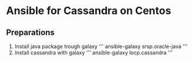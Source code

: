 # Ansible for Cassandra on Centos

## Preparations

1. Install java package trough galaxy
    '''
    ansible-galaxy srsp.oracle-java
    '''
2. Install cassandra with galaxy
    '''
    ansible-galaxy locp.cassandra
    '''
